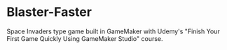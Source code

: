 # Blaster-Faster
Space Invaders type game built in GameMaker with Udemy's "Finish Your First Game Quickly Using GameMaker Studio" course.
